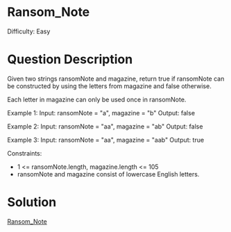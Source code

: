 
# Ransom_Note

Difficulty: Easy

# Question Description

Given two strings ransomNote and magazine, return true if ransomNote can be constructed by using the letters from magazine and false otherwise.

Each letter in magazine can only be used once in ransomNote.

Example 1:
Input: ransomNote = "a", magazine = "b"
Output: false

Example 2:
Input: ransomNote = "aa", magazine = "ab"
Output: false

Example 3:
Input: ransomNote = "aa", magazine = "aab"
Output: true

Constraints:

- 1 <= ransomNote.length, magazine.length <= 105
- ransomNote and magazine consist of lowercase English letters.

# Solution

[Ransom_Note]([383]Ransom_Note.py)

    